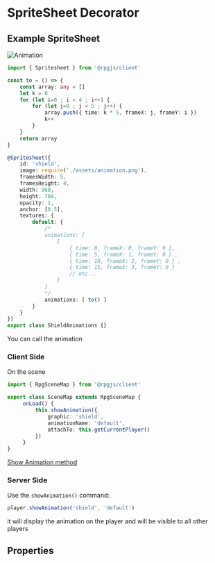 # SpriteSheet Decorator

## Example SpriteSheet 

![Animation](/assets/animation.png)

```ts
import { Spritesheet } from '@rpgjs/client'

const to = () => {
    const array: any = []
    let k = 0
    for (let i=0 ; i < 4 ; i++) {
        for (let j=0 ; j < 5 ; j++) {
            array.push({ time: k * 5, frameX: j, frameY: i })
            k++
        }
    }
    return array
}

@Spritesheet({
    id: 'shield',
    image: require('./assets/animation.png'),
    framesWidth: 5,
    framesHeight: 4,
    width: 960,
    height: 768,
    opacity: 1,
    anchor: [0.5],
    textures: {
        default: {
            /*
            animations: [
                [ 
                    { time: 0, frameX: 0, frameY: 0 },
                    { time: 5, frameX: 1, frameY: 0 } ,
                    { time: 10, frameX: 2, frameY: 0 } ,
                    { time: 15, frameX: 3, frameY: 0 }
                    // etc...
                ]
            ]
            */
            animations: [ to() ]
        }
    }
})
export class ShieldAnimations {}
```

You can call the animation

### Client Side

On the scene

```ts
import { RpgSceneMap } from '@rpgjs/client'

export class SceneMap extends RpgSceneMap {
     onLoad() {
         this.showAnimation({
             graphic: 'shield',
             animationName: 'default',
             attachTo: this.getCurrentPlayer()
         })
     }
}
```

[Show Animation method](/classes/scene-map.html#rpgscene)

### Server Side

Use the `showAnimation()` command:

```ts
player.showAnimation('shield', 'default')
```

it will display the animation on the player and will be visible to all other players


## Properties

<ApiContent page="Spritesheet" />